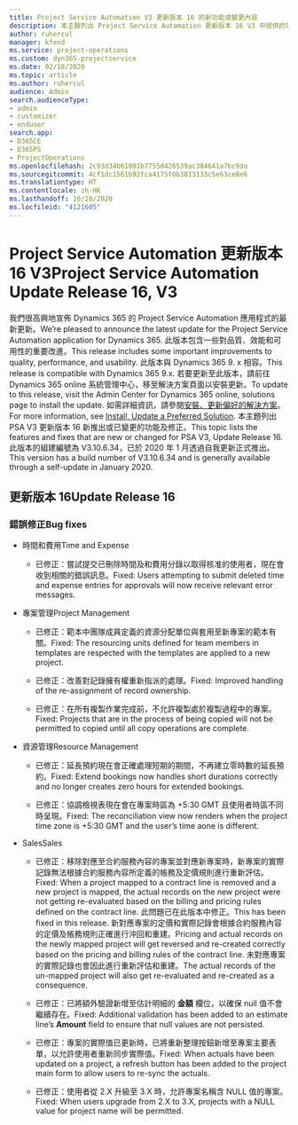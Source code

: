 ```yaml
---
title: Project Service Automation V3 更新版本 16 的新功能或變更內容
description: 本主題列出 Project Service Automation 更新版本 16 V3 中提供的功能和修正。
author: ruhercul
manager: kfend
ms.service: project-operations
ms.custom: dyn365-projectservice
ms.date: 02/18/2020
ms.topic: article
ms.author: ruhercul
audience: Admin
search.audienceType:
- admin
- customizer
- enduser
search.app:
- D365CE
- D365PS
- ProjectOperations
ms.openlocfilehash: 2c93d34b61001b7755d426539ac384641a7bc9da
ms.sourcegitcommit: 4cf1dc1561b92fca4175f0b3813133c5e63ce8e6
ms.translationtype: HT
ms.contentlocale: zh-HK
ms.lasthandoff: 10/28/2020
ms.locfileid: "4121605"
---
```

# <a name="project-service-automation-update-release-16-v3"></a><span data-ttu-id="3c372-103">Project Service Automation 更新版本 16 V3</span><span class="sxs-lookup"><span data-stu-id="3c372-103">Project Service Automation Update Release 16, V3</span></span>

<span data-ttu-id="3c372-104">我們很高興地宣佈 Dynamics 365 的 Project Service Automation 應用程式的最新更新。</span><span class="sxs-lookup"><span data-stu-id="3c372-104">We’re pleased to announce the latest update for the Project Service Automation application for Dynamics 365.</span></span> <span data-ttu-id="3c372-105">此版本包含一些對品質、效能和可用性的重要改進。</span><span class="sxs-lookup"><span data-stu-id="3c372-105">This release includes some important improvements to quality, performance, and usability.</span></span>  <span data-ttu-id="3c372-106">此版本與 Dynamics 365 9. x 相容。</span><span class="sxs-lookup"><span data-stu-id="3c372-106">This release is compatible with Dynamics 365 9.x.</span></span> <span data-ttu-id="3c372-107">若要更新至此版本，請前往 Dynamics 365 online 系統管理中心，移至解決方案頁面以安裝更新。</span><span class="sxs-lookup"><span data-stu-id="3c372-107">To update to this release, visit the Admin Center for Dynamics 365 online, solutions page to install the update.</span></span> <span data-ttu-id="3c372-108">如需詳細資訊，請參閱[安裝、更新偏好的解決方案](https://docs.microsoft.com/dynamics365/project-service/upgrade-psa-home-page)。</span><span class="sxs-lookup"><span data-stu-id="3c372-108">For more information, see [Install, Update a Preferred Solution](https://docs.microsoft.com/dynamics365/project-service/upgrade-psa-home-page).</span></span>
<span data-ttu-id="3c372-109">本主題列出 PSA V3 更新版本 16 新推出或已變更的功能及修正。</span><span class="sxs-lookup"><span data-stu-id="3c372-109">This topic lists the features and fixes that are new or changed for PSA V3, Update Release 16.</span></span> <span data-ttu-id="3c372-110">此版本的組建編號為 V3.10.6.34，已於 2020 年 1 月透過自我更新正式推出。</span><span class="sxs-lookup"><span data-stu-id="3c372-110">This version has a build number of V3.10.6.34 and is generally available through a self-update in January 2020.</span></span>


## <a name="update-release-16"></a><span data-ttu-id="3c372-111">更新版本 16</span><span class="sxs-lookup"><span data-stu-id="3c372-111">Update Release 16</span></span>

### <a name="bug-fixes"></a><span data-ttu-id="3c372-112">錯誤修正</span><span class="sxs-lookup"><span data-stu-id="3c372-112">Bug fixes</span></span>

-   <span data-ttu-id="3c372-113">時間和費用</span><span class="sxs-lookup"><span data-stu-id="3c372-113">Time and Expense</span></span>

    -   <span data-ttu-id="3c372-114">已修正：嘗試提交已刪除時間及和費用分錄以取得核准的使用者，現在會收到相關的錯誤訊息。</span><span class="sxs-lookup"><span data-stu-id="3c372-114">Fixed: Users attempting to submit deleted time and expense entries for approvals will now receive relevant error messages.</span></span>

-   <span data-ttu-id="3c372-115">專案管理</span><span class="sxs-lookup"><span data-stu-id="3c372-115">Project Management</span></span>

    -   <span data-ttu-id="3c372-116">已修正：範本中團隊成員定義的資源分配單位與套用至新專案的範本有關。</span><span class="sxs-lookup"><span data-stu-id="3c372-116">Fixed: The resourcing units defined for team members in templates are respected with the templates are applied to a new project.</span></span>

    -   <span data-ttu-id="3c372-117">已修正：改善對記錄擁有權重新指派的處理。</span><span class="sxs-lookup"><span data-stu-id="3c372-117">Fixed: Improved handling of the re-assignment of record ownership.</span></span>

    -   <span data-ttu-id="3c372-118">已修正：在所有複製作業完成前，不允許複製處於複製過程中的專案。</span><span class="sxs-lookup"><span data-stu-id="3c372-118">Fixed: Projects that are in the process of being copied will not be permitted to copied until all copy operations are complete.</span></span>

-   <span data-ttu-id="3c372-119">資源管理</span><span class="sxs-lookup"><span data-stu-id="3c372-119">Resource Management</span></span>

    -   <span data-ttu-id="3c372-120">已修正：延長預約現在會正確處理短期的期間，不再建立零時數的延長預約。</span><span class="sxs-lookup"><span data-stu-id="3c372-120">Fixed: Extend bookings now handles short durations correctly and no longer creates zero hours for extended bookings.</span></span>

    -   <span data-ttu-id="3c372-121">已修正：協調檢視表現在會在專案時區為 +5:30 GMT 且使用者時區不同時呈現。</span><span class="sxs-lookup"><span data-stu-id="3c372-121">Fixed: The reconciliation view now renders when the project time zone is +5:30 GMT and the user’s time aone is different.</span></span>

-   <span data-ttu-id="3c372-122">Sales</span><span class="sxs-lookup"><span data-stu-id="3c372-122">Sales</span></span>

    -   <span data-ttu-id="3c372-123">已修正：移除對應至合約服務內容的專案並對應新專案時，新專案的實際記錄無法根據合約服務內容所定義的帳務及定價規則進行重新評估。</span><span class="sxs-lookup"><span data-stu-id="3c372-123">Fixed: When a project mapped to a contract line is removed and a new project is mapped, the actual records on the new project were not getting re-evaluated based on the billing and pricing rules defined on the contract line.</span></span> <span data-ttu-id="3c372-124">此問題已在此版本中修正。</span><span class="sxs-lookup"><span data-stu-id="3c372-124">This has been fixed in this release.</span></span> <span data-ttu-id="3c372-125">新對應專案的定價和實際記錄會根據合約服務內容的定價及帳務規則正確進行沖回和重建。</span><span class="sxs-lookup"><span data-stu-id="3c372-125">Pricing and actual records on the newly mapped project will get reversed and re-created correctly based on the pricing and billing rules of the contract line.</span></span> <span data-ttu-id="3c372-126">未對應專案的實際記錄也會因此進行重新評估和重建。</span><span class="sxs-lookup"><span data-stu-id="3c372-126">The actual records of the un-mapped project will also get re-evaluated and re-created as a consequence.</span></span>

    -   <span data-ttu-id="3c372-127">已修正：已將額外驗證新增至估計明細的 **金額** 欄位，以確保 null 值不會繼續存在。</span><span class="sxs-lookup"><span data-stu-id="3c372-127">Fixed: Additional validation has been added to an estimate line’s **Amount** field to ensure that null values are not persisted.</span></span>

    -   <span data-ttu-id="3c372-128">已修正：專案的實際值已更新時，已將重新整理按鈕新增至專案主要表單，以允許使用者重新同步實際值。</span><span class="sxs-lookup"><span data-stu-id="3c372-128">Fixed: When actuals have been updated on a project, a refresh button has been added to the project main form to allow users to re-sync the actuals.</span></span>

    -   <span data-ttu-id="3c372-129">已修正：使用者從 2.X 升級至 3.X 時，允許專案名稱含 NULL 值的專案。</span><span class="sxs-lookup"><span data-stu-id="3c372-129">Fixed: When users upgrade from 2.X to 3.X, projects with a NULL value for project name will be permitted.</span></span>

